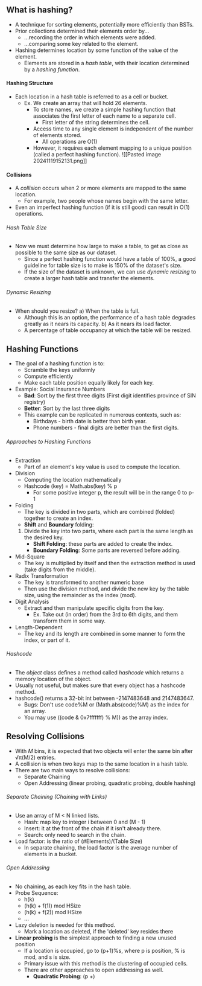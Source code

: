 ## What is hashing?
- A technique for sorting elements, potentially more efficiently than BSTs.
- Prior collections determined their elements order by...
	- ...recording the order in which elements were added.
	- ...comparing some key related to the element.
- Hashing determines location by some function of the value of the element.
	- Elements are stored in a *hash table*, with their location determined by a *hashing function*.
#### Hashing Structure
- Each location in a hash table is referred to as a cell or bucket.
	- Ex. We create an array that will hold 26 elements.
		- To store names, we create a simple hashing function that associates the first letter of each name to a separate cell.
			- First letter of the string determines the cell.
		- Access time to any single element is independent of the number of elements stored.
			- All operations are O(1)
		- However, it requires each element mapping to a unique position (called a perfect hashing function).
![[Pasted image 20241119152131.png]]

#### Collisions
- A *collision* occurs when 2 or more elements are mapped to the same location.
	- For example, two people whose names begin with the same letter.
- Even an imperfect hashing function (if it is still good) can result in O(1) operations.
###### Hash Table Size
- Now we must determine how large to make a table, to get as close as possible to the same size as our dataset.
	- Since a perfect hashing function would have a table of 100%, a good guideline for table size is to make is 150% of the dataset's size.
	- If the size of the dataset is unknown, we can use *dynamic resizing* to create a larger hash table and transfer the elements.
###### Dynamic Resizing
- When should you resize?
	a) When the table is full.
	- Although this is an option, the performance of a hash table degrades greatly as it nears its capacity.
	b) As it nears its load factor.
	- A percentage of table occupancy at which the table will be resized.
## Hashing Functions
- The goal of a hashing function is to:
	- Scramble the keys uniformly
	- Compute efficiently
	- Make each table position equally likely for each key.
- Example: Social Insurance Numbers
	- **Bad**: Sort by the first three digits (First digit identifies province of SIN registry)
	- **Better**: Sort by the last three digits
	- This example can be replicated in numerous contexts, such as:
		- Birthdays - birth date is better than birth year.
		- Phone numbers - final digits are better than the first digits.
###### Approaches to Hashing Functions
- Extraction
	- Part of an element's key value is used to compute the location.
- Division
	- Computing the location mathematically
	- Hashcode (key) = Math.abs(key) % p
		- For some positive integer p, the result will be in the range 0 to p-1
- Folding
	- The key is divided in two parts, which are combined (folded) together to create an index.
	- **Shift** and **Boundary** folding:
	1. Divide the key into two parts, where each part is the same length as the desired key.
		- **Shift Folding**: these parts are added to create the index.
		- **Boundary Folding**: Some parts are reversed before adding.
- Mid-Square
	- The key is multiplied by itself and then the extraction method is used (take digits from the middle).
- Radix Transformation
	- The key is transformed to another numeric base
	- Then use the division method, and divide the new key by the table size, using the remainder as the index (mod).
- Digit Analysis
	- Extract and then manipulate specific digits from the key.
		- Ex. Take out (in order) from the 3rd to 6th digits, and them transform them in some way.
- Length-Dependent
	- The key and its length are combined in some manner to form the index, or part of it.
###### Hashcode
- The *object* class defines a method called *hashcode* which returns a memory location of the object.
- Usually not useful, but makes sure that every object has a hashcode method.
- hashcode() returns a 32-bit int between -2147483648 and 2147483647.
	- Bugs: Don't use code%M or (Math.abs(code)%M) as the index for an array.
	- You may use ((code & 0x7fffffff) % M)) as the array index.
## Resolving Collisions
- With *M* bins, it is expected that two objects will enter the same bin after √π(M/2) entries.
- A collision is when two keys map to the same location in a hash table.
- There are two main ways to resolve collisions:
	- Separate Chaining
	- Open Addressing (linear probing, quadratic probing, double hashing)
###### Separate Chaining (Chaining with Links)
- Use an array of M < N linked lists.
	- Hash: map key to integer i between 0 and (M - 1)
	- Insert: it at the front of the chain if it isn't already there.
	- Search: only need to search in the chain.
- Load factor: is the ratio of (#Elements)/(Table Size)
	- In separate chaining, the load factor is the average number of elements in a bucket.
###### Open Addressing
- No chaining, as each key fits in the hash table.
- Probe Sequence:
	- h(k)
	- (h(k) + f(1)) mod HSize
	- (h(k) + f(2)) mod HSize
	- ...
- Lazy deletion is needed for this method.
	- Mark a location as deleted, if the 'deleted' key resides there
- **Linear probing** is the simplest approach to finding a new unused position
	- If a location is occupied, go to (p+1)%s, where p is position, % is mod, and s is size.
	- Primary issue with this method is the clustering of occupied cells.
	- There are other approaches to open addressing as well.
		- **Quadratic Probing**: (p +)









